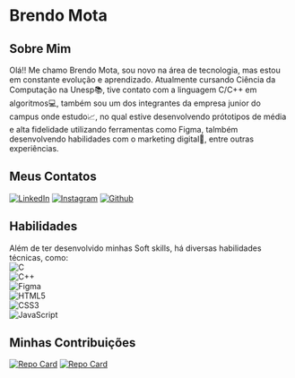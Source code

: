 # Brendo Mota
## Sobre Mim
Olá!! Me chamo Brendo Mota, sou novo na área de tecnologia, mas estou em constante evolução e aprendizado. Atualmente cursando Ciência da Computação na Unesp📚, tive contato com a linguagem C/C++ em algoritmos💻, também sou um dos integrantes da empresa junior do campus onde estudo📈, no qual estive desenvolvendo prótotipos de média e alta fidelidade utilizando ferramentas como Figma, talmbém desenvolvendo habilidades com o marketing digital📲, entre outras experiências.
## Meus Contatos
[![LinkedIn](https://img.shields.io/badge/LinkedIn-000?style=for-the-badge&logo=linkedin&logoColor=0E76A8)](https://www.linkedin.com/in/brendo-mota-botelho-cust%C3%B3dio-64542b264/)
[![Instagram](https://img.shields.io/badge/Instagram-000?style=for-the-badge&logo=instagram)](https://www.instagram.com/brendo_cust/?next=%2F)
[![Github](https://img.shields.io/badge/Github-000?style=for-the-badge&logo=github)](https://github.com/brendomota)
## Habilidades
Além de ter desenvolvido minhas Soft skills, há diversas habilidades técnicas, como:
<br>
![C](https://img.shields.io/badge/C-000?style=for-the-badge&logo=c)
<br>
![C++](https://img.shields.io/badge/C%2B%2B-000?style=for-the-badge&logo=c%2B%2B&logoColor=00599C)
<br>
![Figma](https://img.shields.io/badge/Figma-000?style=for-the-badge&logo=figma)
<br>
![HTML5](https://img.shields.io/badge/HTML5-000?style=for-the-badge&logo=html5)
<br>
![CSS3](https://img.shields.io/badge/CSS3-000?style=for-the-badge&logo=css3&logoColor=264CE4)
<br>
![JavaScript](https://img.shields.io/badge/JavaScript-000?style=for-the-badge&logo=javascript)

## Minhas Contribuições
[![Repo Card](https://github-readme-stats.vercel.app/api/pin/?username=rafaelmsantos28&repo=arquitetura-software-site&bg_color=000&border_color=30A3DC&show_icons=true&icon_color=30A3DC&title_color=E94D5F&text_color=FFF)](https://github.com/rafaelmsantos28/arquitetura-software-site)
[![Repo Card](https://github-readme-stats.vercel.app/api/pin/?username=brendomota&repo=js-developer-pokedex&bg_color=000&border_color=30A3DC&show_icons=true&icon_color=30A3DC&title_color=E94D5F&text_color=FFF)](https://github.com/brendomota/js-developer-pokedex)
